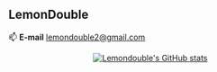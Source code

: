 ## LemonDouble

📫 **E-mail** lemondouble2@gmail.com


<div align=center>

[![Lemondouble's GitHub stats](https://github-readme-stats.vercel.app/api?username=Lemondouble)](https://github.com/anuraghazra/github-readme-stats)
